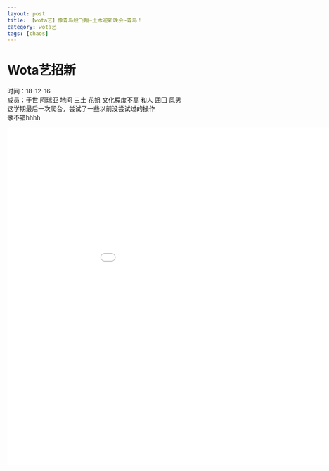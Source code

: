 ```yaml
---
layout: post
title: 【wota艺】像青鸟般飞翔~土木迎新晚会~青鸟！
category: wota艺
tags: [chaos]
---
```


# Wota艺招新

时间：18-12-16 <br />
成员：于世 阿瑞亚 地间 三土 花姐 文化程度不高 和人 囲囗 风男<br />
这学期最后一次爬台，尝试了一些以前没尝试过的操作 <br />
歌不错hhhh
<iframe src="//player.bilibili.com/player.html?
aid=38830985
&
cid=68250495
&page=1" width="1024" height="768" scrolling="no" border="0" frameborder="no" framespacing="0" allowfullscreen="true"> </iframe>
